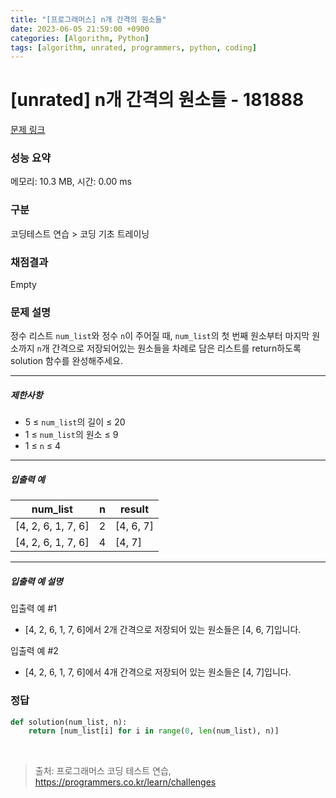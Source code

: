 ```yaml
---
title: "[프로그래머스] n개 간격의 원소들"
date: 2023-06-05 21:59:00 +0900
categories: [Algorithm, Python]
tags: [algorithm, unrated, programmers, python, coding]
---
```


# [unrated] n개 간격의 원소들 - 181888

[문제 링크](https://school.programmers.co.kr/learn/courses/30/lessons/181888)

### 성능 요약

메모리: 10.3 MB, 시간: 0.00 ms

### 구분

코딩테스트 연습 > 코딩 기초 트레이닝

### 채점결과

Empty

### 문제 설명

<p>정수 리스트 <code>num_list</code>와 정수 <code>n</code>이 주어질 때, <code>num_list</code>의 첫 번째 원소부터 마지막 원소까지 <code>n</code>개 간격으로 저장되어있는 원소들을 차례로 담은 리스트를 return하도록 solution 함수를 완성해주세요.</p>

<hr>

<h5>제한사항</h5>

<ul>
<li>5 ≤ <code>num_list</code>의 길이 ≤ 20</li>
<li>1 ≤ <code>num_list</code>의 원소 ≤ 9</li>
<li>1 ≤ <code>n</code> ≤ 4</li>
</ul>

<hr>

<h5>입출력 예</h5>

| num_list           | n | result    |
|--------------------|---|-----------|
| [4, 2, 6, 1, 7, 6] | 2 | [4, 6, 7] |
| [4, 2, 6, 1, 7, 6] | 4 | [4, 7]    |

<hr>

<h5>입출력 예 설명</h5>

<p>입출력 예 #1</p>

<ul>
<li>[4, 2, 6, 1, 7, 6]에서 2개 간격으로 저장되어 있는 원소들은 [4, 6, 7]입니다.</li>
</ul>

<p>입출력 예 #2</p>

<ul>
<li>[4, 2, 6, 1, 7, 6]에서 4개 간격으로 저장되어 있는 원소들은 [4, 7]입니다.</li>
</ul>

### 정답

```python
def solution(num_list, n): 
    return [num_list[i] for i in range(0, len(num_list), n)]
```

<br>

> 출처: 프로그래머스 코딩 테스트 연습, https://programmers.co.kr/learn/challenges
